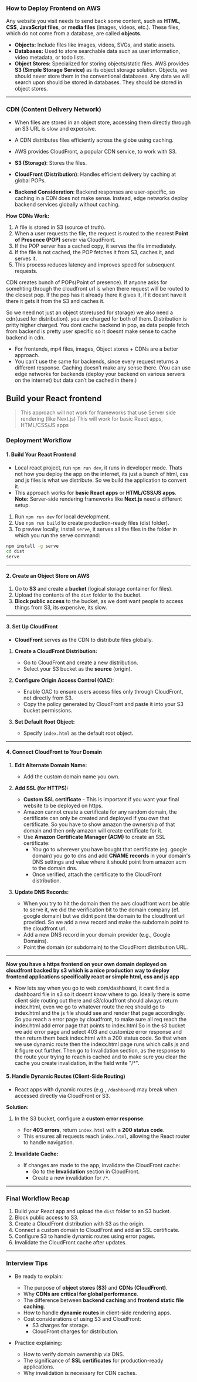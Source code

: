 ### How to Deploy Frontend on AWS

Any website you visit needs to send back some content, such as **HTML**, **CSS**, **JavaScript files**, or **media files** (images, videos, etc.). These files, which do not come from a database, are called **objects**. 

- **Objects:** Include files like images, videos, SVGs, and static assets.
- **Databases:** Used to store searchable data such as user information, video metadata, or todo lists.
- **Object Stores:** Specialized for storing objects/static files. AWS provides **S3 (Simple Storage Service)** as its object storage solution. Objects, we should never store them in the conventional databases. Any data we will search upon should be stored in databases. They should be stored in object stores. 

---

### **CDN (Content Delivery Network)**
- When files are stored in an object store, accessing them directly through an S3 URL is slow and expensive.
- A CDN distributes files efficiently across the globe using caching.
- AWS provides CloudFront, a popular CDN service, to work with S3.

- **S3 (Storage)**: Stores the files.
- **CloudFront (Distribution)**: Handles efficient delivery by caching at global POPs.
- **Backend Consideration**: Backend responses are user-specific, so caching in a CDN does not make sense. Instead, edge networks deploy backend services globally without caching.

**How CDNs Work:**
1. A file is stored in S3 (source of truth).
2. When a user requests the file, the request is routed to the nearest **Point of Presence (POP)** server via CloudFront.
3. If the POP server has a cached copy, it serves the file immediately.
4. If the file is not cached, the POP fetches it from S3, caches it, and serves it.
5. This process reduces latency and improves speed for subsequent requests.


CDN creates bunch of POPs(Point of presence). If anyone asks for somehting through the cloudfront url is when there request will be routed to the closest pop. If the pop has it already there it gives it, if it doesnt have it there it gets it from the S3 and caches it.

So we need not just an object store(used for storage) we also need a cdn(used for distribution). you are charged for both of them. Distribution is pritty higher charged.
You dont cache backend in pop, as data people fetch from backend is pretty user specific so it doesnt make sense to cache backend in cdn.

- For frontends, mp4 files, images, Object stores  + CDNs are a better approach.
- You can’t use the same for backends, since every request returns a different response. Caching doesn’t make any sense there. (You can use edge networks for backends (deploy your backend on various servers on the internet) but data can’t be cached in there.)


## Build your React frontend
>This approach will not work for frameworks that use Server side rendering (like Next.js)
This will work for basic React apps, HTML/CSS/JS apps
>


### Deployment Workflow

#### **1. Build Your React Frontend**
- Local react project, run `npm run dev`, it runs in developer mode. Thats not how you deploy the app on the internet, its just a bunch of html, css and js files is what we distribute. So we build the application to convert it.
- This approach works for **basic React apps** or **HTML/CSS/JS apps**.  
  **Note:** Server-side rendering frameworks like **Next.js** need a different setup.

1. Run `npm run dev` for local development.
2. Use `npm run build` to create production-ready files (dist folder).
3. To preview locally, install `serve`, it serves all the files in the folder in which you run the serve command:
```bash
npm install -g serve
cd dist
serve
```

---

#### **2. Create an Object Store on AWS**
1. Go to **S3** and create a **bucket** (logical storage container for files).
2. Upload the contents of the `dist` folder to the bucket.
3. **Block public access** to the bucket, as we dont want people to access things from S3, its expensive, its slow.

---

#### **3. Set Up CloudFront**
- **CloudFront** serves as the CDN to distribute files globally.

1. **Create a CloudFront Distribution:**
   - Go to CloudFront and create a new distribution.
   - Select your S3 bucket as the **source** (origin).

2. **Configure Origin Access Control (OAC):**
   - Enable OAC to ensure users access files only through CloudFront, not directly from S3.
   - Copy the policy generated by CloudFront and paste it into your S3 bucket permissions.

3. **Set Default Root Object:**
   - Specify `index.html` as the default root object.

---

#### **4. Connect CloudFront to Your Domain**
1. **Edit Alternate Domain Name:**
   - Add the custom domain name you own.
   
2. **Add SSL (for HTTPS):**
    - **Custom SSL certificate** - This is important if you want your final website to be deployed on https.
    - Amazon cannot create a certificate for any random domain, the certificate can only be created and deployed if you own that certificate. So you have to show amazon the ownership of that domain and then only amazon will create certificate for it.
    - Use **Amazon Certificate Manager (ACM)** to create an SSL certificate:
        - You go to wherever you have bought that certificate (eg. google domain) you go to dns and add **CNAME records** in your domain's DNS settings and value where it should point from amazon acm to the domain dns.
        - Once verified, attach the certificate to the CloudFront distribution.

3. **Update DNS Records:**
    - When you try to hit the domain then the aws cloudfront wont be able to serve it, we did the verification bit to the domain company (ef. google domain) but we didnt point the domain to the cloudfront url provided. So we add a new record and make the subdomain point to the cloudfront url.
    - Add a new DNS record in your domain provider (e.g., Google Domains).
    - Point the domain (or subdomain) to the CloudFront distribution URL.

---

**Now you have a https frontend on your own domain deployed on cloudfront backed by s3 which is a nice production way to deploy frontend applications specifically react or simple html, css and js app**

- Now lets say when you go to web.com/dashboard, it cant find a dashboard file in s3 so it doesnt know where to go. Ideally there is some client side routing out there and s3/cloudfront should always return index.html, even we go to whatever route the req should go to index.html and the js file should see and render that page accordingly. So you reach a error page by cloudfront, to make sure all req reach the index.html add error page that points to index.html
So in the s3 bucket we add error page and select 403 and customize error response and then return them back index.html with a 200 status code. So that when we use dynamic route then the indexx.html page runs which calls js and it figure out further.
Then go to Invalidation section, as the response to the route your trying to reach is cached and to make sure you clear the cache you create invalidation, in the field write "/*".

#### **5. Handle Dynamic Routes (Client-Side Routing)**
- React apps with dynamic routes (e.g., `/dashboard`) may break when accessed directly via CloudFront or S3.

**Solution:**
1. In the S3 bucket, configure a **custom error response**:
   - For **403 errors**, return `index.html` with a **200 status code**.
   - This ensures all requests reach `index.html`, allowing the React router to handle navigation.

2. **Invalidate Cache:**
   - If changes are made to the app, invalidate the CloudFront cache:
     - Go to the **Invalidation** section in CloudFront.
     - Create a new invalidation for `/*`.

---

### **Final Workflow Recap**
1. Build your React app and upload the `dist` folder to an S3 bucket.
2. Block public access to S3.
3. Create a CloudFront distribution with S3 as the origin.
4. Connect a custom domain to CloudFront and add an SSL certificate.
5. Configure S3 to handle dynamic routes using error pages.
6. Invalidate the CloudFront cache after updates.

---

### **Interview Tips**
- Be ready to explain:
  - The purpose of **object stores (S3)** and **CDNs (CloudFront)**.
  - Why **CDNs are critical for global performance**.
  - The difference between **backend caching** and **frontend static file caching**.
  - How to handle **dynamic routes** in client-side rendering apps.
  - Cost considerations of using S3 and CloudFront:
    - S3 charges for storage.
    - CloudFront charges for distribution.

- Practice explaining:
  - How to verify domain ownership via DNS.
  - The significance of **SSL certificates** for production-ready applications.
  - Why invalidation is necessary for CDN caches.
